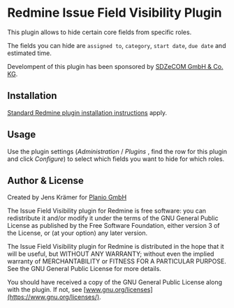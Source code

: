Redmine Issue Field Visibility Plugin
=====================================

This plugin allows to hide certain core fields from specific roles.

The fields you can hide are `assigned to`, `category`, `start date`, `due
date` and estimated time.

Develompent of this plugin has been sponsored by
[SDZeCOM GmbH & Co. KG](http://www.sdzecom.de).


Installation
------------

[Standard Redmine plugin installation instructions](https://redmine.org/projects/redmine/wiki/Plugins#Installing-a-plugin) apply.


Usage
-----

Use the plugin settings (_Administration_ / _Plugins_ , find the row for this plugin and click _Configure_) to select which fields you want to hide for which roles.

Author & License
----------------

Created by Jens Krämer for [Planio GmbH](https://plan.io)

The Issue Field Visibility plugin for Redmine is free software: you can
redistribute it and/or modify it under the terms of the GNU General Public
License as published by the Free Software Foundation, either version 3 of the
License, or (at your option) any later version.

The Issue Field Visibility plugin for Redmine is distributed in the hope that
it will be useful, but WITHOUT ANY WARRANTY; without even the implied warranty
of MERCHANTABILITY or FITNESS FOR A PARTICULAR PURPOSE.  See the GNU General
Public License for more details.

You should have received a copy of the GNU General Public License along with
the plugin. If not, see [www.gnu.org/licenses](https://www.gnu.org/licenses/).

